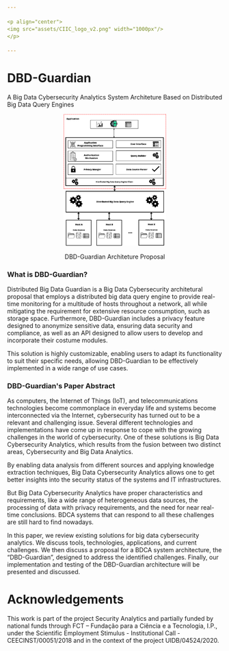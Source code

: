 ```yaml
---

<p align="center">
<img src="assets/CIIC_logo_v2.png" width="1000px"/>
</p>

---
```

# DBD-Guardian
A Big Data Cybersecurity Analytics System Architeture Based on Distributed Big Data Query Engines

<div align="center">
  <div style="max-width: 400px;">
    <img src="assets/EsquemaArqProposta.png" width="60%" />
  </div>
  <p>DBD-Guardian Architeture Proposal</p>
</div>

### What is DBD-Guardian?
Distributed Big Data Guardian is a Big Data Cybersecurity architetural proposal that employs a distributed big data query engine to provide real-time monitoring for a multitude of hosts throughout a network, all while mitigating the requirement for extensive resource consumption, such as storage space. Furthermore, DBD-Guardian includes a privacy feature designed to anonymize sensitive data, ensuring data security and compliance, as well as an API designed to allow users to develop and incorporate their costume modules.

This solution is highly customizable, enabling users to adapt its functionality to suit their specific needs, allowing DBD-Guardian to be effectively implemented in a wide range of use cases. 

### DBD-Guardian's Paper Abstract
As computers, the Internet of Things (IoT), and telecommunications technologies become commonplace in everyday life and systems become interconnected via the Internet, cybersecurity has turned out to be a relevant and challenging issue. Several different technologies and implementations have come up in response to cope with the growing challenges in the world of cybersecurity. One of these solutions is Big Data Cybersecurity Analytics, which results from the fusion between two distinct areas, Cybersecurity and Big Data Analytics. 

By enabling data analysis from different sources and applying knowledge extraction techniques, Big Data Cybersecurity Analytics allows one to get better insights into the security status of the systems and IT infrastructures. 

But Big Data Cybersecurity Analytics have proper characteristics and requirements, like a wide range of heterogeneous data sources, the processing of data with privacy requirements, and the need for near real-time conclusions. BDCA systems that can respond to all these challenges are still hard to find nowadays.

In this paper, we review existing solutions for big data cybersecurity analytics. We discuss tools, technologies, applications, and current challenges. We then discuss a proposal for a BDCA system architecture, the “DBD-Guardian”, designed to address the identified challenges. Finally, our implementation and testing of the DBD-Guardian architecture will be presented and discussed. 

# Acknowledgements
This work is part of the project Security Analytics and partially funded by national funds through FCT – Fundação para a Ciência e a Tecnologia, I.P., under the Scientific Employment Stimulus - Institutional Call - CEECINST/00051/2018 and in the context of the project UIDB/04524/2020.

